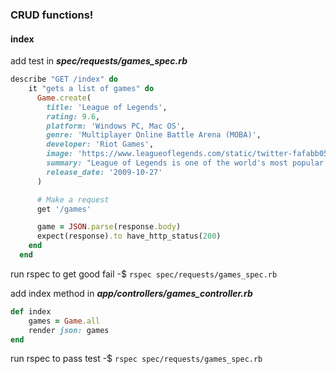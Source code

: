 ### CRUD functions!

#### index

add test in ***spec/requests/games_spec.rb***

```ruby
describe "GET /index" do
    it "gets a list of games" do
      Game.create(
        title: 'League of Legends',
        rating: 9.6,
        platform: 'Windows PC, Mac OS',
        genre: 'Multiplayer Online Battle Arena (MOBA)',
        developer: 'Riot Games',
        image: 'https://www.leagueoflegends.com/static/twitter-fafabb053dd48811ea554fe63188cc1a.jpg',
        summary: "League of Legends is one of the world's most popular video games, developed by Riot Games. It features a team-based competitive game mode based on strategy and outplaying opponents. Players work with their team to break the enemy Nexus before the enemy team breaks theirs.", 
        release_date: '2009-10-27'
      )

      # Make a request
      get '/games'

      game = JSON.parse(response.body)
      expect(response).to have_http_status(200)
    end
  end
```

run rspec to get good fail
-$ `rspec spec/requests/games_spec.rb`

add index method in ***app/controllers/games_controller.rb***

```ruby
def index
    games = Game.all
    render json: games
end
```

run rspec to pass test
-$ `rspec spec/requests/games_spec.rb`



